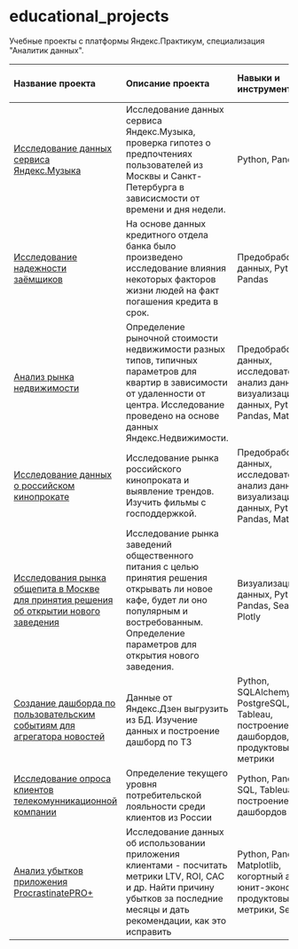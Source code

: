 # educational_projects

Учебные проекты с платформы Яндекс.Практикум, специализация "Аналитик данных".


|    Название проекта    |                 Описание проекта                            | Навыки и инструменты | Сфера проводимого анализа|
|:-----------------------|:-------------------------------------------------------------|:--------------------|:-------------|
| [Исследование данных сервиса Яндекс.Музыка](yandex_music) | Исследование данных сервиса Яндекс.Музыка, проверка гипотез о предпочтениях пользователей из Москвы и Санкт-Петербурга в зависисмости от времени и дня недели. | Python, Pandas |Интернет-сервисы, стриминговые сервисы|
|[Исследование надежности заёмщиков](borrower_bank)|На основе данных кредитного отдела банка было произведено исследование влияния некоторых факторов жизни людей на факт погашения кредита в срок.| Предобработка данных, Python, Pandas|Банковская сфера, кредитование|
|[Анализ рынка недвижимости](yandex_estate)|Определение рыночной стоимости недвижимости разных типов, типичных параметров для квартир в зависимости от удаленности от центра. Исследование проведено на основе данных Яндекс.Недвижимости.|Предобработка данных, исследовательский анализ данных, визуализация данных, Python, Pandas, Matplotllib|Интернет-сервисы, площадки объявлений|
|[Исследование данных о российском кинопрокате](film_distribution)|Исследование рынка российского кинопроката и выявление трендов. Изучить фильмы с господдержкой.|Предобработка данных, исследовательский анализ данных, визуализация данных, Python, Pandas, Matplotllib|Оффлайн, кинематограф, стриминговые сервисы|
|[Исследования рынка общепита в Москве для принятия решения об открытии нового заведения](public_catering)|Исследование рынка заведений общественного питания с целью принятия решения открывать ли новое кафе, будет ли оно популярным и востребованным. Определение параметров для открытия нового заведения.|Визуализаци данных, Python, Pandas, Seaborn, Plotly|Стартапы, бизнес, оффлайн|
|[Создание дашборда по пользовательским событиям для агрегатора новостей](yandex_dzen)| Данные от Яндекс.Дзен выгрузить из БД. Изучение данных и построение дашборд по ТЗ|Python, SQLAlchemy, PostgreSQL, dash, Tableau, построение дашбордов, продуктовые метрики|Интернет-сервисы, площадки объявлений|
|[Исследование опроса клиентов телекомунникационной компании](NPS)|Определение текущего уровня потребительской лояльности среди клиентов из России|Python, Pandas, SQL, Tableua, построение дашбордов|Телеком|
|[Анализ убытков приложения ProcrastinatePRO+](application_analysis)|Исследование данных об использовании приложения клиентами - посчитать метрики LTV, ROI, CAC и др. Найти причину убытков за последние месяцы и дать рекомендации, как это исправить| Python, Pandas, Matplotlib, когортный анализ, юнит-экономика, продуктовые метрики, Seaborn|Интернет-сервисы, стартапы|
